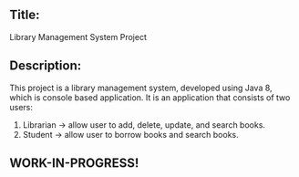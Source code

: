 ## Title: 

Library Management System Project

## Description: 

This project is a library management system, developed using Java 8,
which is console based application.
It is an application that consists of two users:
1. Librarian -> allow user to add, delete, update, and search books.
2. Student -> allow user to borrow books and search books.

## WORK-IN-PROGRESS!

